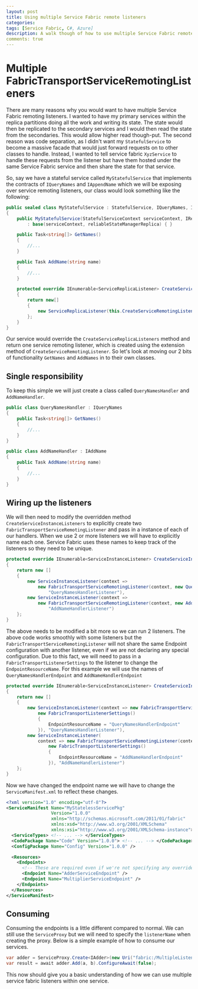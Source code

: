```yaml
---
layout: post
title: Using multiple Service Fabric remote listeners
categories:
tags: [Service Fabric, C#, Azure]
description: A walk though of how to use multiple Service Fabric remote listeners
comments: true
---
```


# Multiple FabricTransportServiceRemotingListeners

There are many reasons why you would want to have multiple Service Fabric remoting listeners. I wanted to have my primary services within the replica partitions doing all the work and writing its state. The state would then be replicated to the secondary services and I would then read the state from the secondaries. This would allow higher read though-put. The second reason was code separation, as I didn't want my `StatefulService` to become a massive facade that would just forward requests on to other classes to handle. Instead, I wanted to tell service fabric `XyzService` to handle these requests from the listener but have them hosted under the same Service Fabric service and then share the state for that service.

So, say we have a stateful service called `MyStatefulService` that implements the contracts of `IQueryNames` and `IAppendName` which we will be exposing over service remoting listeners, our class would look something like the following:

```csharp
public sealed class MyStatefulService : StatefulService, IQueryNames, IAddName
{
    public MyStatefulService(StatefulServiceContext serviceContext, IReliableStateManagerReplica reliableStateManagerReplica)
        : base(serviceContext, reliableStateManagerReplica) { }

    public Task<string[]> GetNames()
    {
        //...
    }

    public Task AddName(string name)
    {
        //...
    }

    protected override IEnumerable<ServiceReplicaListener> CreateServiceReplicaListeners()
    {
        return new[]
        {
            new ServiceReplicaListener(this.CreateServiceRemotingListener)
        };
    }
}
```

Our service would override the `CreateServiceReplicaListeners` method and return one service remoting listener, which is created using the extension method of `CreateServiceRemotingListener`. So let's look at moving our 2 bits of functionality `GetNames` and `AddNames` in to their own classes.

## Single responsibility

To keep this simple we will just create a class called `QueryNamesHandler` and `AddNameHandler`.

```csharp
public class QueryNamesHandler : IQueryNames
{
    public Task<string[]> GetNames()
    {
        //...
    }
}

public class AddNameHandler : IAddName
{
    public Task AddName(string name)
    {
        //...
    }
}
```

## Wiring up the listeners

We will then need to modify the overridden method `CreateServiceInstanceListeners` to explicitly create two `FabricTransportServiceRemotingListener` and pass in a instance of each of our handlers. When we use 2 or more listeners we will have to explicitly name each one. Service Fabric uses these names to keep track of the listeners so they need to be unique.

```csharp
protected override IEnumerable<ServiceInstanceListener> CreateServiceInstanceListeners()
{
    return new []
    {
        new ServiceInstanceListener(context =>
            new FabricTransportServiceRemotingListener(context, new QueryNamesHandler()),
                "QueryNamesHandlerListener"),
        new ServiceInstanceListener(context =>
            new FabricTransportServiceRemotingListener(context, new AddNameHandler()),
                "AddNameHandlerListener")
    };
}
```

The above needs to be modified a bit more so we can run 2 listeners. The above code works smoothly with some listeners but the `FabricTransportServiceRemotingListener` will not share the same Endpoint configuration with another listener, even if we are not declaring any special configuration. Due to this fact, we will need to pass in a `FabricTransportListenerSettings` to the listener to change the `EndpointResourceName`. For this example we will use the names of `QueryNamesHandlerEndpoint` and `AddNameHandlerEndpoint`

```csharp
protected override IEnumerable<ServiceInstanceListener> CreateServiceInstanceListeners()
{
    return new []
    {
        new ServiceInstanceListener(context => new FabricTransportServiceRemotingListener(context, new QueryNamesHandler(),
            new FabricTransportListenerSettings()
            {
                EndpointResourceName = "QueryNamesHandlerEndpoint"
            }), "QueryNamesHandlerListener"),
        new ServiceInstanceListener(
            context => new FabricTransportServiceRemotingListener(context, new AddNameHandler(),
                new FabricTransportListenerSettings()
                {
                    EndpointResourceName = "AddNameHandlerEndpoint"
                }), "AddNameHandlerListener")
    };
}

```

Now we have changed the endpoint name we will have to change the `ServiceManifest.xml` to reflect these changes.

```xml
<?xml version="1.0" encoding="utf-8"?>
<ServiceManifest Name="MyStatelessServicePkg"
                 Version="1.0.0"
                 xmlns="http://schemas.microsoft.com/2011/01/fabric"
                 xmlns:xsd="http://www.w3.org/2001/XMLSchema"
                 xmlns:xsi="http://www.w3.org/2001/XMLSchema-instance">
  <ServiceTypes> <!-- ... --> </ServiceTypes>
  <CodePackage Name="Code" Version="1.0.0"> <!-- ... --> </CodePackage>
  <ConfigPackage Name="Config" Version="1.0.0" />

  <Resources>
    <Endpoints>
      <!-- These are required even if we're not specifying any overrides -->
      <Endpoint Name="AdderServiceEndpoint" />
      <Endpoint Name="MultiplierServiceEndpoint" />
    </Endpoints>
  </Resources>
</ServiceManifest>
```

## Consuming

Consuming the endpoints is a little different compared to normal. We can still use the `ServiceProxy` but we will need to specify the `listenerName` when creating the proxy. Below is a simple example of how to consume our services.

```csharp
var adder = ServiceProxy.Create<IAdder>(new Uri("fabric:/MultipleListeners/MyStatelessService"), new PartitionKey(0), listenerName: "AdderListener");
var result = await adder.Add(a, b).ConfigureAwait(false);
```

This now should give you a basic understanding of how we can use multiple service fabric listeners within one service.